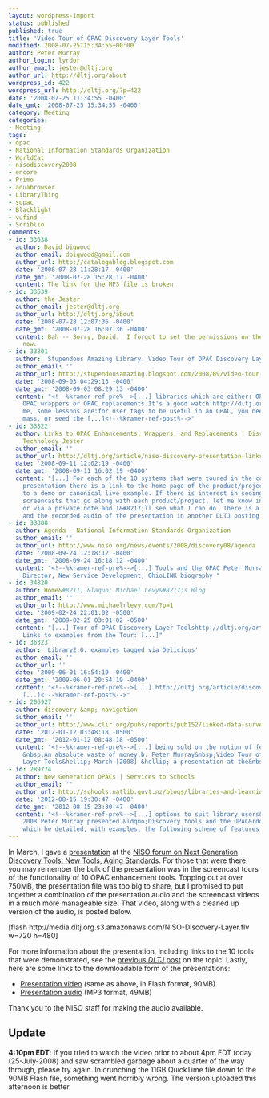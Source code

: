```yaml
---
layout: wordpress-import
status: published
published: true
title: 'Video Tour of OPAC Discovery Layer Tools'
modified: 2008-07-25T15:34:55+00:00
author: Peter Murray
author_login: lyrdor
author_email: jester@dltj.org
author_url: http://dltj.org/about
wordpress_id: 422
wordpress_url: http://dltj.org/?p=422
date: '2008-07-25 11:34:55 -0400'
date_gmt: '2008-07-25 15:34:55 -0400'
category: Meeting
categories:
- Meeting
tags:
- opac
- National Information Standards Organization
- WorldCat
- nisodiscovery2008
- encore
- Primo
- aquabrowser
- LibraryThing
- sopac
- Blacklight
- vufind
- Scriblio
comments:
- id: 33638
  author: David bigwood
  author_email: dbigwood@gmail.com
  author_url: http://catalogablog.blogspot.com
  date: '2008-07-28 11:28:17 -0400'
  date_gmt: '2008-07-28 15:28:17 -0400'
  content: The link for the MP3 file is broken.
- id: 33639
  author: the Jester
  author_email: jester@dltj.org
  author_url: http://dltj.org/about
  date: '2008-07-28 12:07:36 -0400'
  date_gmt: '2008-07-28 16:07:36 -0400'
  content: Bah -- Sorry, David.  I forgot to set the permissions on the file.  Fixed
    now.
- id: 33801
  author: 'Stupendous Amazing Library: Video Tour of OPAC Discovery Layer Tools'
  author_email: ''
  author_url: http://stupendousamazing.blogspot.com/2008/09/video-tour-of-opac-discovery-layer.html
  date: '2008-09-03 04:29:13 -0400'
  date_gmt: '2008-09-03 08:29:13 -0400'
  content: "<!--%kramer-ref-pre%-->[...] libraries which are either: OPAC enhancements,
    OPAC wrappers or OPAC replacements.It's a good watch.http://dltj.org/article/discovery-layer-video-tour/To
    me, some lessons are:for user tags to be useful in an OPAC, you need critical
    mass, or seed the [...]<!--%kramer-ref-post%-->"
- id: 33822
  author: Links to OPAC Enhancements, Wrappers, and Replacements | Disruptive Library
    Technology Jester
  author_email: ''
  author_url: http://dltj.org/article/niso-discovery-presentation-links/
  date: '2008-09-11 12:02:19 -0400'
  date_gmt: '2008-09-11 16:02:19 -0400'
  content: "[...] For each of the 10 systems that were toured in the course of the
    presentation there is a link to the home page of the product/project and a link
    to a demo or canonical live example. If there is interest in seeing the 2-minute
    screencasts that go along with each product/project, let me know in the comments
    or via a private note and I&#8217;ll see what I can do. There is a mix of a screencast
    and the recorded audio of the presentation in another DLTJ posting. [...]"
- id: 33888
  author: Agenda - National Information Standards Organization
  author_email: ''
  author_url: http://www.niso.org/news/events/2008/discovery08/agenda
  date: '2008-09-24 12:18:12 -0400'
  date_gmt: '2008-09-24 16:18:12 -0400'
  content: "<!--%kramer-ref-pre%-->[...] Tools and the OPAC Peter Murray, Assistant
    Director, New Service Development, OhioLINK biography "
- id: 34820
  author: Home&#8211; &laquo; Michael Levy&#8217;s Blog
  author_email: ''
  author_url: http://www.michaelrlevy.com/?p=1
  date: '2009-02-24 22:01:02 -0500'
  date_gmt: '2009-02-25 03:01:02 -0500'
  content: "[...] Tour of OPAC Discovery Layer Toolshttp://dltj.org/article/discovery-layer-video-tour/
    Links to examples from the Tour: [...]"
- id: 36323
  author: 'Library2.0: examples tagged via Delicious'
  author_email: ''
  author_url: ''
  date: '2009-06-01 16:54:19 -0400'
  date_gmt: '2009-06-01 20:54:19 -0400'
  content: "<!--%kramer-ref-pre%-->[...] http://dltj.org/article/discovery-layer-video-tour/
    [...]<!--%kramer-ref-post%-->"
- id: 206927
  author: discovery &amp; navigation
  author_email: ''
  author_url: http://www.clir.org/pubs/reports/pub152/linked-data-survey/part06_topics.html
  date: '2012-01-12 03:48:18 -0500'
  date_gmt: '2012-01-12 08:48:18 -0500'
  content: "<!--%kramer-ref-pre%-->[...] being sold on the notion of federated search.
    &nbsp;An absolute waste of money.b. Peter Murray&nbsp;Video Tour of OPAC Discovery
    Layer Tools&hellip; March [2008] &hellip; a presentation at the&nbsp;NISO [...]<!--%kramer-ref-post%-->"
- id: 289774
  author: New Generation OPACs | Services to Schools
  author_email: ''
  author_url: http://schools.natlib.govt.nz/blogs/libraries-and-learning/12-08/new-generation-opacs
  date: '2012-08-15 19:30:47 -0400'
  date_gmt: '2012-08-15 23:30:47 -0400'
  content: "<!--%kramer-ref-pre%-->[...] options to suit library users&rsquo;&nbsp;needs.In
    2008 Peter Murray presented &ldquo;Discovery tools and the OPAC&rdquo;&nbsp; during
    which he detailed, with examples, the following scheme of features that have [...]<!--%kramer-ref-post%-->"
---
```

<p>In March, I gave a <a href="/article/niso-discovery-presentation-links/">presentation</a> at the <a href="http://www.niso.org/news/events/2008/discovery08/" title="Discovery Tools Forum - NISO">NISO forum on Next Generation Discovery Tools: New Tools, Aging Standards</a>.  For those that were there, you may remember the bulk of the presentation was in the screencast tours of the functionality of 10 OPAC enhancement tools.  Topping out at over 750MB, the presentation file was too big to share, but I promised to put together a combination of the presentation audio and the screencast videos in a much more manageable size.  That video, along with a cleaned up version of the audio, is posted below.</p>
<p>[flash http://media.dltj.org.s3.amazonaws.com/NISO-Discovery-Layer.flv w=720 h=480]</p>
<p>For more information about the presentation, including links to the 10 tools that were demonstrated, see the <a href="/article/niso-discovery-presentation-links/">previous <acronym title="Disruptive Library Technology Jester"><i>DLTJ</i></acronym> post</a> on the topic.  Lastly, here are some links to the downloadable form of the presentations:</p>
<ul>
<li><a href="http://media.dltj.org/NISO-Discovery-Layer.flv">Presentation video</a> (same as above, in Flash format, 90MB)</li>
<li><a href="/assets/images/2008/07/NISO-Discovery-Layer.mp3">Presentation audio</a> (MP3 format, 49MB)</li>
</ul>
<p>Thank you to the NISO staff for making the audio available.</p>
<h2>Update</h2>
<p><b>4:10pm EDT</b>: If you tried to watch the video prior to about 4pm EDT today (25-July-2008) and saw scrambled garbage about a quarter of the way through, please try again.  In crunching the 11GB QuickTime file down to the 90MB Flash file, something went horribly wrong.  The version uploaded this afternoon is better.</p>
